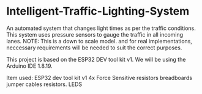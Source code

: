 # Intelligent-Traffic-Lighting-System
An automated system that changes light times as per the traffic conditions.
This system uses pressure sensors to gauge the traffic in all incoming lanes. NOTE: This is a down to scale model. and for real implementations, neccessary requirements will be needed to suit the correct purposes. 

This project is based on the ESP32 DEV tool kit v1. 
We will be using the Arduino IDE 1.8.19. 

Item used:
ESP32 dev tool kit v1
4x Force Sensitive resistors
breadboards
jumper cables
resistors.
LEDS

